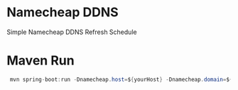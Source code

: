# Namecheap DDNS

Simple Namecheap DDNS Refresh Schedule

# Maven Run
```java
 mvn spring-boot:run -Dnamecheap.host=${yourHost} -Dnamecheap.domain=${yourDomain} -Dnamecheap.password=${yourPassword} -Dtask.cron=0 0/10 * * * ?
```